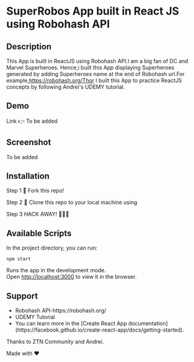 # SuperRobos App built in React JS using Robohash API

## Description

This App is built in ReactJS using Robohash API.I am a big fan of DC and Marvel Superheroes. Hence,i built this App displaying Superheroes generated by adding Superheroes name at the end of Robohash url.For example,https://robohash.org/Thor I built this App to practice ReactJS concepts by following Andrei's UDEMY tutorial.

## Demo

Link 👉 To be added

## Screenshot

To be added

## Installation

Step 1
🍴 Fork this repo!

Step 2
👯 Clone this repo to your local machine using 

Step 3
HACK AWAY! 🔨🔨🔨

## Available Scripts

In the project directory, you can run:

 `npm start`

Runs the app in the development mode.<br />
Open [http://localhost:3000](http://localhost:3000) to view it in the browser.

## Support

<ul>
  <li>Robohash API-https://robohash.org/</li>
  <li>UDEMY Tutorial</li>
  <li>You can learn more in the [Create React App documentation](https://facebook.github.io/create-react-app/docs/getting-started).</li>
  </ul>
  
Thanks to ZTN Community and Andrei.

Made with ❤ 
